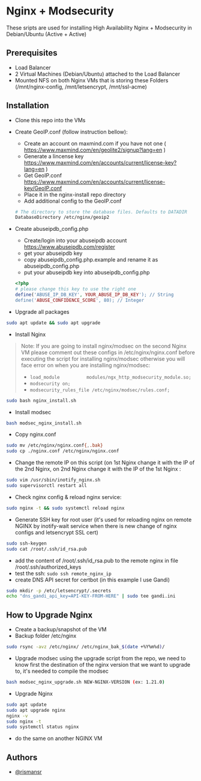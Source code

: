 
# Nginx + Modsecurity

These sripts are used for installing High Availability Nginx + Modsecurity in Debian/Ubuntu (Active + Active)

## Prerequisites

- Load Balancer
- 2 Virtual Machines (Debian/Ubuntu) attached to the Load Balancer
- Mounted NFS on both Nginx VMs that is storing these Folders (/mnt/nginx-config, /mnt/letsencrypt, /mnt/ssl-acme)

## Installation

- Clone this repo into the VMs
- Create GeoIP.conf (follow instruction bellow):
    - Create an account on maxmind.com if you have not one ( https://www.maxmind.com/en/geolite2/signup?lang=en )
    - Generate a lincense key https://www.maxmind.com/en/accounts/current/license-key?lang=en )
    - Get GeoIP.conf https://www.maxmind.com/en/accounts/current/license-key/GeoIP.conf
    - Place it in the nginx-install repo directory
    - Add additional config to the GeoIP.conf

    ```bash
    # The directory to store the database files. Defaults to DATADIR
    DatabaseDirectory /etc/nginx/geoip2
    ```

- Create abuseipdb_config.php
    - Create/login into your abuseipdb account https://www.abuseipdb.com/register
    - get your abuseipdb key
    - copy abuseipdb_config.php.example and rename it as abuseipdb_config.php
    - put your abuseipdb key into abuseipdb_config.php

    ```php
    <?php
    # please change this key to use the right one
    define('ABUSE_IP_DB_KEY', YOUR_ABUSE_IP_DB_KEY'); // String
    define('ABUSE_CONFIDENCE_SCORE', 80); // Integer
    ```

- Upgrade all packages

```bash
sudo apt update && sudo apt upgrade
```

- Install Nginx

> Note: If you are going to install nginx/modsec  on the second Nginx VM please comment out these configs in /etc/nginx/nginx.conf before executing the script for installing nginx/modsec otherwise you will face error on when you are installing nginx/modsec:
> - `load_module          modules/ngx_http_modsecurity_module.so;`
> - `modsecurity on;`
> - ​`modsecurity_rules_file /etc/nginx/modsec/rules.conf;`

```bash
sudo bash nginx_install.sh
```

- Install modsec

```bash
bash modsec_nginx_install.sh
```

- Copy nginx.conf

```bash
sudo mv /etc/nginx/nginx.conf{,.bak}
sudo cp ./nginx.conf /etc/nginx/nginx.conf
```

- Change the remote IP on this script (on 1st Nginx change it with the IP of the 2nd Nginx, on 2nd Nginx change it with the IP of the 1st Nginx :

```bash
sudo vim /usr/sbin/inotify_nginx.sh
sudo supervisorctl restart all
```

- Check nginx config & reload nginx service:

```bash
sudo nginx -t && sudo systemctl reload nginx
```

- Generate SSH key for root user (it's used for reloading nginx on remote NGINX by inotify-wait service when there is new change of nginx configs and letsencrypt SSL cert)

```bash
sudo ssh-keygen
sudo cat /root/.ssh/id_rsa.pub
```

- add the content of /root/.ssh/id_rsa.pub to the remote nginx in file /root/.ssh/authorized_keys
- test the ssh: `sudo ssh remote_nginx_ip`
- create DNS API secret for certbot (in this example I use Gandi)

```bash
sudo mkdir -p /etc/letsencrypt/.secrets
echo "dns_gandi_api_key=API-KEY-FROM-HERE" | sudo tee gandi.ini
```

## How to Upgrade Nginx

- Create a backup/snapshot of the VM
- Backup folder /etc/nginx

```bash
sudo rsync -avz /etc/nginx/ /etc/nginx_bak_$(date +%Y%m%d)/
```

- Upgrade modsec using the upgrade script from the repo, we need to know first the destination of the nginx version that we want to upgrade to, it's needed to compile the modsec

```bash
bash modsec_nginx_upgrade.sh NEW-NGINX-VERSION (ex: 1.21.0)
```

- Upgrade Nginx

```bash
sudo apt update
sudo apt upgrade nginx​​​​​​​
nginx -v
sudo nginx -t
sudo systemctl status nginx
```

- do the same on another NGINX VM

## Authors

- [@rismansr](https://www.github.com/rismansr)